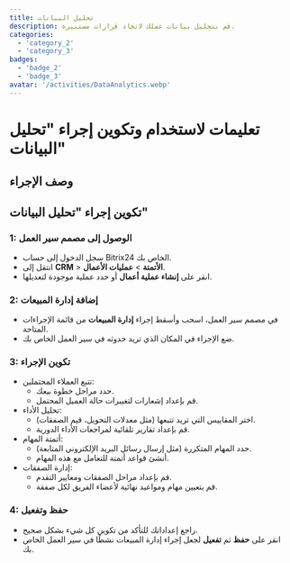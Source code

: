 ```yaml
---
title: تحليل البيانات
description: قم بتحليل بيانات عملك لاتخاذ قرارات مستنيرة.
categories: 
  - 'category_2'
  - 'category_3'
badges: 
  - 'badge_2'
  - 'badge_3'
avatar: '/activities/DataAnalytics.webp'
---
```

# تعليمات لاستخدام وتكوين إجراء "تحليل البيانات"

## وصف الإجراء

## **تكوين إجراء "تحليل البيانات"**

### 1: الوصول إلى مصمم سير العمل
- سجل الدخول إلى حساب Bitrix24 الخاص بك.
- انتقل إلى **CRM** > **الأتمتة** > **عمليات الأعمال**.
- انقر على **إنشاء عملية أعمال** أو حدد عملية موجودة لتعديلها.

### 2: إضافة إدارة المبيعات
- في مصمم سير العمل، اسحب وأسقط إجراء **إدارة المبيعات** من قائمة الإجراءات المتاحة.
- ضع الإجراء في المكان الذي تريد حدوثه في سير العمل الخاص بك.

### 3: تكوين الإجراء
- تتبع العملاء المحتملين:
  - حدد مراحل خطوة بيعك.
  - قم بإعداد إشعارات لتغييرات حالة العميل المحتمل.
- تحليل الأداء:
  - اختر المقاييس التي تريد تتبعها (مثل معدلات التحويل، قيم الصفقات).
  - قم بإعداد تقارير تلقائية لمراجعات الأداء الدورية.
- أتمتة المهام:
  - حدد المهام المتكررة (مثل إرسال رسائل البريد الإلكتروني المتابعة).
  - أنشئ قواعد أتمتة للتعامل مع هذه المهام.
- إدارة الصفقات:
  - قم بإعداد مراحل الصفقات ومعايير التقدم.
  - قم بتعيين مهام ومواعيد نهائية لأعضاء الفريق لكل صفقة.

### 4: حفظ وتفعيل
- راجع إعداداتك للتأكد من تكوين كل شيء بشكل صحيح.
- انقر على **حفظ** ثم **تفعيل** لجعل إجراء إدارة المبيعات نشطًا في سير العمل الخاص بك.
